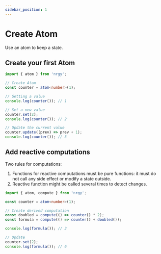 ```yaml
---
sidebar_position: 1
---
```


# Create Atom

Use an atom to keep a state.

## Create your first Atom

```ts
import { atom } from 'nrgy';

// Create Atom
const counter = atom<number>(1);

// Getting a value
console.log(counter()); // 1

// Set a new value
counter.set(2);
console.log(counter()); // 2

// Update the current value
counter.update((prev) => prev + 1);
console.log(counter()); // 3
```

## Add reactive computations

Two rules for computations:

1. Functions for reactive computations must be pure functions: it must do not
   call any side effect or modify a state outside.
2. Reactive function might be called several times to detect changes.

```ts
import { atom, compute } from 'nrgy';

const counter = atom<number>(1);

// Create derived computation
const doubled = compute(() => counter() * 2);
const formula = compute(() => counter() + doubled());

console.log(formula()); // 3

// Update
counter.set(2);
console.log(formula()); // 6
```
